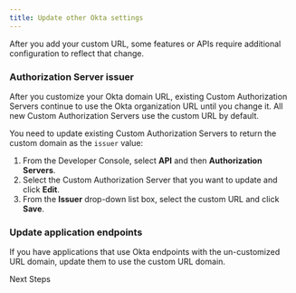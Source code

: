 ```yaml
---
title: Update other Okta settings
---
```

After you add your custom URL, some features or APIs require additional configuration to reflect that change.

### Authorization Server issuer

After you customize your Okta domain URL, existing Custom Authorization Servers continue to use the Okta organization URL until you change it. All new Custom Authorization Servers use the custom URL by default.

You need to update existing Custom Authorization Servers to return the custom domain as the `issuer` value:

1. From the Developer Console, select **API** and then **Authorization Servers**. 
2. Select the Custom Authorization Server that you want to update and click **Edit**.
3. From the **Issuer** drop-down list box, select the custom URL and click **Save**.

### Update application endpoints

If you have applications that use Okta endpoints with the un-customized URL domain, update them to use the custom URL domain.

<NextSectionLink>Next Steps</NextSectionLink>
